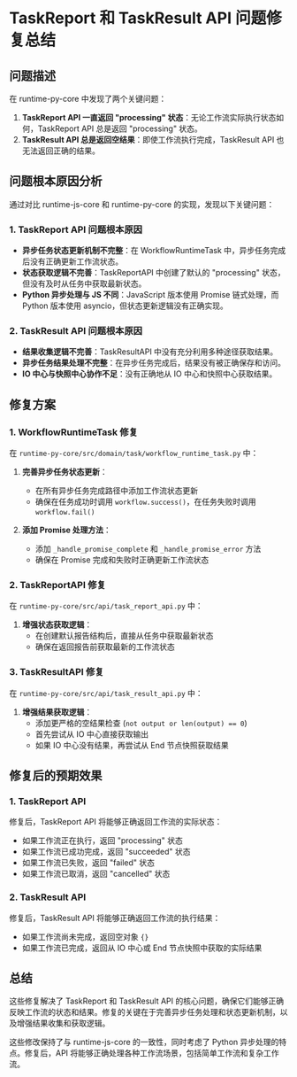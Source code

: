 # TaskReport 和 TaskResult API 问题修复总结

## 问题描述

在 runtime-py-core 中发现了两个关键问题：

1. **TaskReport API 一直返回 "processing" 状态**：无论工作流实际执行状态如何，TaskReport API 总是返回 "processing" 状态。
2. **TaskResult API 总是返回空结果**：即使工作流执行完成，TaskResult API 也无法返回正确的结果。

## 问题根本原因分析

通过对比 runtime-js-core 和 runtime-py-core 的实现，发现以下关键问题：

### 1. TaskReport API 问题根本原因

- **异步任务状态更新机制不完整**：在 WorkflowRuntimeTask 中，异步任务完成后没有正确更新工作流状态。
- **状态获取逻辑不完善**：TaskReportAPI 中创建了默认的 "processing" 状态，但没有及时从任务中获取最新状态。
- **Python 异步处理与 JS 不同**：JavaScript 版本使用 Promise 链式处理，而 Python 版本使用 asyncio，但状态更新逻辑没有正确实现。

### 2. TaskResult API 问题根本原因

- **结果收集逻辑不完善**：TaskResultAPI 中没有充分利用多种途径获取结果。
- **异步任务结果处理不完整**：在异步任务完成后，结果没有被正确保存和访问。
- **IO 中心与快照中心协作不足**：没有正确地从 IO 中心和快照中心获取结果。

## 修复方案

### 1. WorkflowRuntimeTask 修复

在 `runtime-py-core/src/domain/task/workflow_runtime_task.py` 中：

1. **完善异步任务状态更新**：
   - 在所有异步任务完成路径中添加工作流状态更新
   - 确保在任务成功时调用 `workflow.success()`，在任务失败时调用 `workflow.fail()`

2. **添加 Promise 处理方法**：
   - 添加 `_handle_promise_complete` 和 `_handle_promise_error` 方法
   - 确保在 Promise 完成和失败时正确更新工作流状态

### 2. TaskReportAPI 修复

在 `runtime-py-core/src/api/task_report_api.py` 中：

1. **增强状态获取逻辑**：
   - 在创建默认报告结构后，直接从任务中获取最新状态
   - 确保在返回报告前获取最新的工作流状态

### 3. TaskResultAPI 修复

在 `runtime-py-core/src/api/task_result_api.py` 中：

1. **增强结果获取逻辑**：
   - 添加更严格的空结果检查 (`not output or len(output) == 0`)
   - 首先尝试从 IO 中心直接获取输出
   - 如果 IO 中心没有结果，再尝试从 End 节点快照获取结果

## 修复后的预期效果

### 1. TaskReport API

修复后，TaskReport API 将能够正确返回工作流的实际状态：
- 如果工作流正在执行，返回 "processing" 状态
- 如果工作流已成功完成，返回 "succeeded" 状态
- 如果工作流已失败，返回 "failed" 状态
- 如果工作流已取消，返回 "cancelled" 状态

### 2. TaskResult API

修复后，TaskResult API 将能够正确返回工作流的执行结果：
- 如果工作流尚未完成，返回空对象 `{}`
- 如果工作流已完成，返回从 IO 中心或 End 节点快照中获取的实际结果

## 总结

这些修复解决了 TaskReport 和 TaskResult API 的核心问题，确保它们能够正确反映工作流的状态和结果。修复的关键在于完善异步任务处理和状态更新机制，以及增强结果收集和获取逻辑。

这些修改保持了与 runtime-js-core 的一致性，同时考虑了 Python 异步处理的特点。修复后，API 将能够正确处理各种工作流场景，包括简单工作流和复杂工作流。